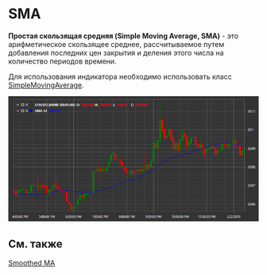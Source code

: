 # SMA

**Простая скользящая средняя (Simple Moving Average, SMA)** \- это арифметическое скользящее среднее, рассчитываемое путем добавления последних цен закрытия и деления этого числа на количество периодов времени. 

Для использования индикатора необходимо использовать класс [SimpleMovingAverage](../api/StockSharp.Algo.Indicators.SimpleMovingAverage.html). 

![IndicatorSimpleMovingAverage](../images/IndicatorSimpleMovingAverage.png)

## См. также

[Smoothed MA](IndicatorSmoothedMovingAverage.md)
